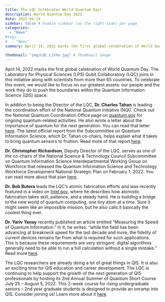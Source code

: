 ```yaml
---
title: The LQC Celebrates World Quantum Day!
description: World Quantum Day 2022
date: 2022-04-14
sidebar: false # Enable sidebar (on the right side) per page
categories:
  - "News"
#tags:
#  - "News"
summary: April 14, 2022 marks the first global celebration of World Quantum Day. The Laboratory for Physical Sciences (LPS) Qubit Collaboratory (LQC) joins in this initiative along with scientists from more than 65 countries. To celebrate this event, we would like to focus on our greatest assets: our people and the work they do to push the boundaries within the Quantum Information Science (QIS) space. 

thumbnail: "img/LQC_Litho.jpg" # Thumbnail image
---
```

April 14, 2022 marks the first global celebration of World Quantum Day. The Laboratory for Physical Sciences (LPS) Qubit Collaboratory (LQC) joins in this initiative along with scientists from more than 65 countries. To celebrate this event, we would like to focus on our greatest assets: our people and the work they do to push the boundaries within the Quantum Information Science (QIS) space. 

In addition to being the Director of the LQC, **Dr. Charles Tahan** is leading the coordination effort of the National Quantum Initiative (NQI). Check out the National Quantum Coordination Office page on [quantum.gov](https://www.quantum.gov/world-quantum-day/) for ongoing quantum-related activities. He also wrote a letter about the importance of quantum for the next generation. You can read that letter [here](https://www.quantum.gov/a-quantum-wish/). The latest official report from the Subcommittee on Quantum Information Science, which Dr. Tahan co-chairs, helps explain what it takes to bring quantum sensors to fruition. Read more of that report [here](https://www.quantum.gov/wp-content/uploads/2022/03/BringingQuantumSensorstoFruition.pdf).  

**Dr. Christopher Richardson**, Deputy Director of the LQC, serves as one of the co-chairs of the National Science & Technology Council Subcommittee on Quantum Information Science Interdepartmental Working Group on Workforce that released the Quantum Information Science and Technology Workforce Development National Strategic Plan on February 1, 2022. You can read more about that plan [here](https://www.quantum.gov/wp-content/uploads/2022/02/QIST-Natl-Workforce-Plan.pdf).

**Dr. Bob Butera** leads the LQC’s atomic fabrication efforts and was recently featured in a video on [Intel.gov](https://www.intel.gov/index.php/people/current-barrier-breakers/1100-bob-butera), where he describes how atomistic fabrication takes skill, patience, and a steady hand. He is building a bridge to the new world of quantum computing, one tiny atom at a time. Sure it might seem like an impossible mission, but he also calls it basically the coolest thing ever.

**Dr. Yariv Yanay** recently published an article entitled “Measuring the Speed of Quantum Information.” In it, he writes: “while the field has been advancing at breakneck speed for the last decade and more, the fidelity of current devices remains far from what is required for such applications. This is because these requirements are very stringent: digital algorithms generally need to be able to run a full calculation without a single mistake.” Read more [here](https://www.qubitcollaboratory.org/news/yarivblog/).

The LQC researchers are already doing a lot of great things in QIS. It is also an exciting time for QIS education and career development. The LQC is continuing to help support the growth of the next generation of QIS professionals by hosting its 2nd Annual Summer of Quantum Short Course July 25 – August 5, 2022. This 2-week course for rising undergraduate seniors – 2nd year graduate students is designed to provide an onramp into QIS. Consider joining us! Learn more about it [here](https://www.qubitcollaboratory.org/events/2022_soq_shortcourse/).

